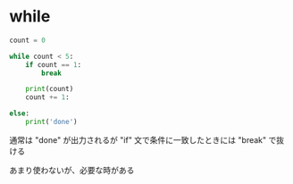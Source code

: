 # while 

```python
count = 0

while count < 5:
    if count == 1:
        break

    print(count)
    count += 1:

else:
    print('done')
```

通常は "done" が出力されるが "if" 文で条件に一致したときには "break" で抜ける 

あまり使わないが、必要な時がある


